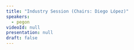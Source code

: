 ```yaml
---
title: "Industry Session (Chairs: Diego López)"
speakers:
  - pegon
videoId: null
presentation: null
draft: false
---
```

<!-- After a Master in Physics and a Master in Telecom, Jean-Sébastien started his career at NIST as a guest researcher in Mobile Ad Hoc Network (MANET) 20 years ago. Back in Europe, he worked in two startup’s developing wireless internet access, fix and mobile services for Swiss enterprises. Then he joined Orange Business Services as a product manager to develop and launch a worldwide digital voice service (SIP Trunking) for Multinational companies, before moving to the business development team promoting digital collaboration solutions, managing the European and Indirect markets.
<br><br>
Jean-Sébastien joined ID Quantique in 2018, participating in business development in the Quantum Security division, which develops next-generation Quantum-Safe solutions, and especially quantum key distribution systems. These systems are designed to be safe against the power of quantum computers, which threaten the conventional encryption methods. As Head of telecom and finance market, he addresses Cloud and Telecom service providers to convince them that Quantum Security is a fast moving and key topic in a world driven by the value of our Data.-->



<!-- fields to use above: -->
<!-- videoId: "Vfl9pPh6ipI" -->
<!-- presentation: "/slides/invited-MargaridaPereira.pdf" -->
